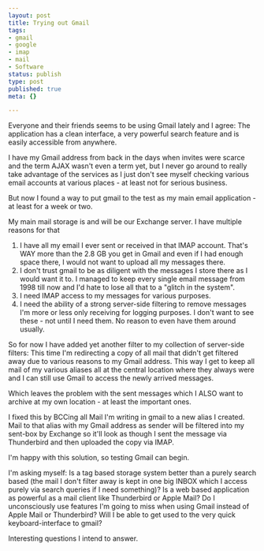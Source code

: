 ```yaml
---
layout: post
title: Trying out Gmail
tags:
- gmail
- google
- imap
- mail
- Software
status: publish
type: post
published: true
meta: {}

---
```

<p>Everyone and their friends seems to be using Gmail lately and I agree: The application has a clean interface, a very powerful search feature and is easily accessible from anywhere.</p>
<p>I have my Gmail address from back in the days when invites were scarce and the term AJAX wasn't even a term yet, but I never go around to really take advantage of the services as I just don't see myself checking various email accounts at various places - at least not for serious business.</p>
<p>But now I found a way to put gmail to the test as my main email application - at least for a week or two.</p>
<p>My main mail storage is and will be our Exchange server. I have multiple reasons for that</p>
<ol>
  <li>I have all my email I ever sent or received in that IMAP account. That's WAY more than the 2.8 GB you get in Gmail and even if I had enough space there, I would not want to upload all my messages there. </li>
  <li>I don't trust gmail to be as diligent with the messages I store there as I would want it to. I managed to keep every single email message from 1998 till now and I'd hate to lose all that to a "glitch in the system".</li>
  <li>I need IMAP access to my messages for various purposes.</li>
  <li>I need the ability of a strong server-side filtering to remove messages I'm more or less only receiving for logging purposes. I don't want to see these - not until I need them. No reason to even have them around usually.</li>
</ol>
<p>So for now I have added yet another filter to my collection of server-side filters: This time I'm redirecting a copy of all mail that didn't get filtered away due to various reasons to my Gmail address. This way I get to keep all mail of my various aliases all at the central location where they always were and I can still use Gmail to access the newly arrived messages.</p>
<p>Which leaves the problem with the sent messages which I ALSO want to archive at my own location - at least the important ones.</p>
<p>I fixed this by BCCing all Mail I'm writing in gmail to a new alias I created. Mail to that alias with my Gmail address as sender will be filtered into my sent-box by Exchange so it'll look as though I sent the message via Thunderbird and then uploaded the copy via IMAP.</p>
<p>I'm happy with this solution, so testing Gmail can begin.</p>
<p>I'm asking myself: Is a tag based storage system better than a purely search based (the mail I don't filter away is kept in one big INBOX which I access purely via search queries if I need something)? Is a web based application as powerful as a mail client like Thunderbird or Apple Mail? Do I unconsciously use features I'm going to miss when using Gmail instead of Apple Mail or Thunderbird? Will I be able to get used to the very quick keyboard-interface to gmail?</p>
<p>Interesting questions I intend to answer.</p>
